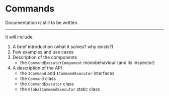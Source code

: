 # Commands
Documentation is still to be written.  

---  

It will include:

1. A brief introduction (what it solves? why exists?)
4. Few examples and use cases  
2. Description of the components  
	- the `CommandExecutorComponent` monobehaviour (and its inspector) 
5. A description of the API  
	- the `ICommand` and `ICommandExecutor` interfaces
	- the `Command` class 
	- the `CommandExecutor` class
	- the `GlobalCommandExecutor` static class

